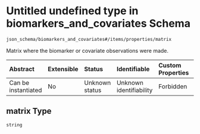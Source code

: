 # Untitled undefined type in biomarkers\_and\_covariates Schema

```txt
json_schema/biomarkers_and_covariates#/items/properties/matrix
```

Matrix where the biomarker or covariate observations were made.

| Abstract            | Extensible | Status         | Identifiable            | Custom Properties | Additional Properties | Access Restrictions | Defined In                                                                                                       |
| :------------------ | :--------- | :------------- | :---------------------- | :---------------- | :-------------------- | :------------------ | :--------------------------------------------------------------------------------------------------------------- |
| Can be instantiated | No         | Unknown status | Unknown identifiability | Forbidden         | Allowed               | none                | [biomarkers\_and\_covariates.schema.json\*](../out/biomarkers_and_covariates.schema.json "open original schema") |

## matrix Type

`string`
